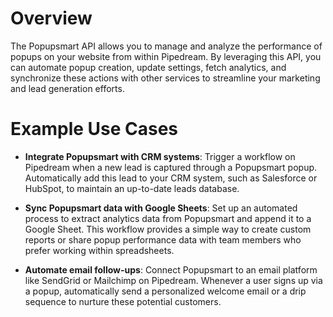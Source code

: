 # Overview

The Popupsmart API allows you to manage and analyze the performance of popups on your website from within Pipedream. By leveraging this API, you can automate popup creation, update settings, fetch analytics, and synchronize these actions with other services to streamline your marketing and lead generation efforts.

# Example Use Cases

- **Integrate Popupsmart with CRM systems**: Trigger a workflow on Pipedream when a new lead is captured through a Popupsmart popup. Automatically add this lead to your CRM system, such as Salesforce or HubSpot, to maintain an up-to-date leads database.

- **Sync Popupsmart data with Google Sheets**: Set up an automated process to extract analytics data from Popupsmart and append it to a Google Sheet. This workflow provides a simple way to create custom reports or share popup performance data with team members who prefer working within spreadsheets.

- **Automate email follow-ups**: Connect Popupsmart to an email platform like SendGrid or Mailchimp on Pipedream. Whenever a user signs up via a popup, automatically send a personalized welcome email or a drip sequence to nurture these potential customers.
